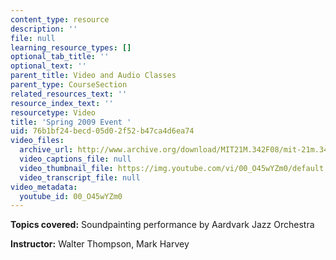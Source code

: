 ```yaml
---
content_type: resource
description: ''
file: null
learning_resource_types: []
optional_tab_title: ''
optional_text: ''
parent_title: Video and Audio Classes
parent_type: CourseSection
related_resources_text: ''
resource_index_text: ''
resourcetype: Video
title: 'Spring 2009 Event '
uid: 76b1bf24-becd-05d0-2f52-b47ca4d6ea74
video_files:
  archive_url: http://www.archive.org/download/MIT21M.342F08/mit-21m.342-f08-concert_300k.mp4
  video_captions_file: null
  video_thumbnail_file: https://img.youtube.com/vi/00_O45wYZm0/default.jpg
  video_transcript_file: null
video_metadata:
  youtube_id: 00_O45wYZm0
---
```


**Topics covered:** Soundpainting performance by Aardvark Jazz Orchestra

**Instructor:** Walter Thompson, Mark Harvey